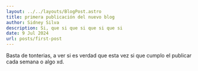 ```yaml
---
layout: ../../layouts/BlogPost.astro
title: primera publicación del nuevo blog
author: Sidney Silva
description: Si, que si que si que si que si
date: 9 Jul 2024
url: posts/first-post
---
```


Basta de tonterias, a ver si es verdad que esta vez si que cumplo el publicar cada semana o algo xd.
```
